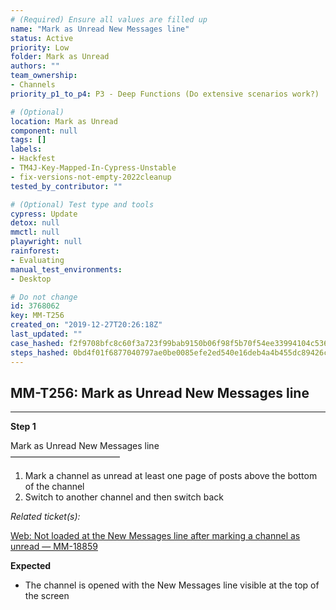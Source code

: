 ```yaml
---
# (Required) Ensure all values are filled up
name: "Mark as Unread New Messages line"
status: Active
priority: Low
folder: Mark as Unread
authors: ""
team_ownership: 
- Channels
priority_p1_to_p4: P3 - Deep Functions (Do extensive scenarios work?)

# (Optional)
location: Mark as Unread
component: null
tags: []
labels: 
- Hackfest
- TM4J-Key-Mapped-In-Cypress-Unstable
- fix-versions-not-empty-2022cleanup
tested_by_contributor: ""

# (Optional) Test type and tools
cypress: Update
detox: null
mmctl: null
playwright: null
rainforest: 
- Evaluating
manual_test_environments: 
- Desktop

# Do not change
id: 3768062
key: MM-T256
created_on: "2019-12-27T20:26:18Z"
last_updated: ""
case_hashed: f2f9708bfc8c60f3a723f99bab9150b06f98f5b70f54ee33994104c53604b839b3fc6a94ee174d3755072039a56ba751
steps_hashed: 0bd4f01f6877040797ae0be0085efe2ed540e16deb4a4b455dc89426c74f42c88bb7351ed242fa864bc2ec4fc0fd8054
---
```


<!-- (Auto-generated) Based on frontmatter's "key" and "name" -->

## MM-T256: Mark as Unread New Messages line

---

**Step 1**

Mark as Unread New Messages line\
–––––––––––––––––––––––––

1. Mark a channel as unread at least one page of posts above the bottom of the channel
2. Switch to another channel and then switch back

_Related ticket(s):_

[Web: Not loaded at the New Messages line after marking a channel as unread — MM-18859](https://mattermost.atlassian.net/browse/MM-18859)

**Expected**

- The channel is opened with the New Messages line visible at the top of the screen
